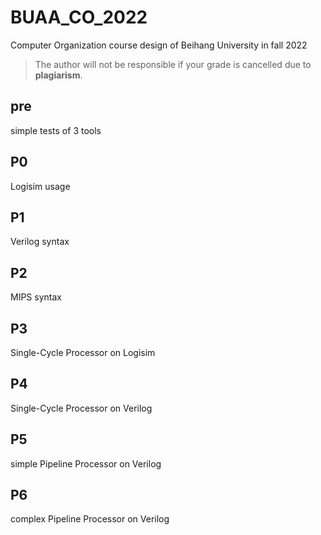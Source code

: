 # BUAA_CO_2022
Computer Organization course design of Beihang University in fall 2022
> The author will not be responsible if your grade is cancelled due to **plagiarism**.
## pre
simple tests of 3 tools
## P0
Logisim usage
## P1
Verilog syntax
## P2
MIPS syntax
## P3
Single-Cycle Processor on Logisim
## P4
Single-Cycle Processor on Verilog
## P5
simple Pipeline Processor on Verilog
## P6
complex Pipeline Processor on Verilog
